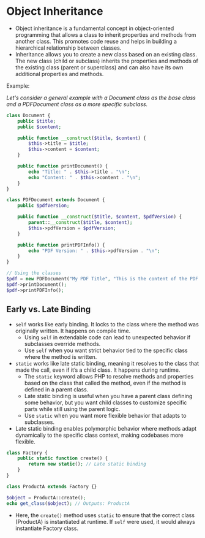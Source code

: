 # Object Inheritance

- Object inheritance is a fundamental concept in object-oriented programming that allows a class to inherit properties and methods from another class. This promotes code reuse and helps in building a hierarchical relationship between classes.
- Inheritance allows you to create a new class based on an existing class. The new class (child or subclass) inherits the properties and methods of the existing class (parent or superclass) and can also have its own additional properties and methods.

Example:

_Let's consider a general example with a Document class as the base class and a PDFDocument class as a more specific subclass._

```php
class Document {
    public $title;
    public $content;

    public function __construct($title, $content) {
        $this->title = $title;
        $this->content = $content;
    }

    public function printDocument() {
        echo "Title: " . $this->title . "\n";
        echo "Content: " . $this->content . "\n";
    }
}

class PDFDocument extends Document {
    public $pdfVersion;

    public function __construct($title, $content, $pdfVersion) {
        parent::__construct($title, $content);
        $this->pdfVersion = $pdfVersion;
    }

    public function printPDFInfo() {
        echo "PDF Version: " . $this->pdfVersion . "\n";
    }
}

// Using the classes
$pdf = new PDFDocument("My PDF Title", "This is the content of the PDF.", "1.4");
$pdf->printDocument();
$pdf->printPDFInfo();
```

## Early vs. Late Binding

- `self` works like early binding. It locks to the class where the method was originally written. It happens on compile time.
  - Using `self` in extendable code can lead to unexpected behavior if subclasses override methods.
  - Use `self` when you want strict behavior tied to the specific class where the method is written.
- `static` works like late static binding, meaning it resolves to the class that made the call, even if it’s a child class. It happens during runtime.
  - The `static` keyword allows PHP to resolve methods and properties based on the class that called the method, even if the method is defined in a parent class.
  - Late static binding is useful when you have a parent class defining some behavior, but you want child classes to customize specific parts while still using the parent logic.
  - Use `static` when you want more flexible behavior that adapts to subclasses.
- Late static binding enables polymorphic behavior where methods adapt dynamically to the specific class context, making codebases more flexible.

```php
class Factory {
    public static function create() {
        return new static(); // Late static binding
    }
}

class ProductA extends Factory {}

$object = ProductA::create();
echo get_class($object); // Outputs: ProductA
```

- Here, the `create()` method uses `static` to ensure that the correct class (ProductA) is instantiated at runtime. If `self` were used, it would always instantiate Factory class.
